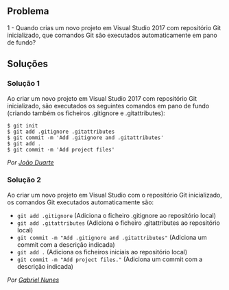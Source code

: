 ## Problema

1 - Quando crias um novo projeto em Visual Studio 2017 com
repositório Git inicializado, que comandos Git são executados
automaticamente em pano de fundo?

## Soluções

### Solução 1

Ao criar um novo projeto em Visual Studio 2017 com repositório Git inicializado,
são executados os seguintes comandos em pano de fundo (criando também os 
ficheiros .gitignore e .gitattributes):

```
$ git init
$ git add .gitignore .gitattributes
$ git commit -m 'Add .gitignore and .gitattributes'
$ git add .
$ git commit -m 'Add project files'
```

*Por [João Duarte](https://github.com/JoaoAlexandreDuarte)*

### Solução 2

Ao criar um novo projeto em Visual Studio com o repositório
Git inicializado, os comandos Git executados automaticamente são:

* `git add .gitignore` (Adiciona o ficheiro .gitignore ao
repositório local)
* `git add .gitattributes` (Adiciona o ficheiro .gitattributes
ao repositório local)
* `git commit -m "Add .gitignore and .gitattributes"` (Adiciona um commit com a descrição indicada)
* `git add .` (Adiciona os ficheiros iniciais ao repositório local)
* `git commit -m "Add project files."` (Adiciona um commit com a descrição indicada)

*Por [Gabriel Nunes](https://github.com/twinventur)*
